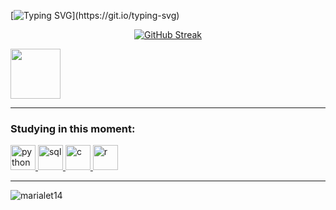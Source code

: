 
  
[![Typing SVG](https://readme-typing-svg.herokuapp.com/?color=FF4500&size=35&center=true&vCenter=true&width=1000&lines=Hello,+Olá,+Salut,+Ciao,+Hola;I+am+Maria+Letícia;Information+Systems+student;)](https://git.io/typing-svg) 

<div align="center">
  
[![GitHub Streak](https://github-readme-streak-stats.herokuapp.com?user=marialet14&theme=orange-dark&locale=pt_BR&date_format=n%2Fj%5B%2FY%5D&card_width=900)](https://git.io/streak-stats)

</div> 

<a href="mailto:cmp.1a.marialeticiamotaa@gmail.com">
<img align="center"  height="80" width="80" src="https://github.com/marialet14/marialet14/assets/44561610/2856fdde-3200-4398-8290-a0e45d3a35a0">
</a>


---

<h3 align="left">Studying in this moment:</h3>
<p align="left">
<a href="https://www.python.org" target="_blank"> <img src="https://img.icons8.com/color/48/000000/python--v2.png" alt="python" width="40" height="40"/> </a>
<a href="https://www.microsoft.com/sql-server" target="_blank"> <img src="https://img.icons8.com/color/48/000000/sql.png" alt="sql" width="40" height="40"/> </a>
<a href="https://devdocs.io/c/" target="_blank"> <img src="https://img.icons8.com/color/48/000000/c-programming.png" alt="c" width="40" height="40"/> </a>
<a href="https://www.r-project.org/" target="_blank"> <img src="https://img.icons8.com/fluency/48/000000/r-project.png" alt="r" width="40" height="40"/> </a>
</p>

---

<p><img align="left" src="https://github-readme-stats.vercel.app/api/top-langs?username=marialet14&show_icons=true&locale=en&layout=compact" alt="marialet14" /></p>


